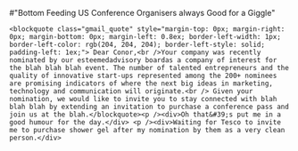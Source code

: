 #"Bottom Feeding US Conference Organisers always Good for a Giggle"


    <blockquote class="gmail_quote" style="margin-top: 0px; margin-right: 0px; margin-bottom: 0px; margin-left: 0.8ex; border-left-width: 1px; border-left-color: rgb(204, 204, 204); border-left-style: solid; padding-left: 1ex;"> Dear Conor,<br />Your company was recently nominated by our esteemedadvisory boardas a company of interest for the blah blah blah event. The number of talented entrepreneurs and the quality of innovative start-ups represented among the 200+ nominees are promising indicators of where the next big ideas in marketing, technology and communication will originate.<br /> Given your nomination, we would like to invite you to stay connected with blah blah blah by extending an invitation to purchase a conference pass and join us at the blah.</blockquote><p /><div>Oh that&#39;s put me in a good humour for the day.</div> <p /><div>Waiting for Tesco to invite me to purchase shower gel after my nomination by them as a very clean person.</div>
  